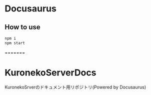 # Docusaurus

## How to use

```bash
npm i
npm start
```
=======
# KuronekoServerDocs
KuronekoSrverのドキュメント用リポジトリ(Powered by Docusaurus)
